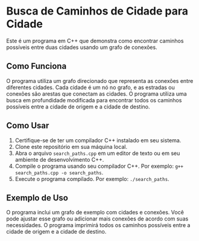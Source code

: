 # Busca de Caminhos de Cidade para Cidade

Este é um programa em C++ que demonstra como encontrar caminhos possíveis entre duas cidades usando um grafo de conexões.

## Como Funciona

O programa utiliza um grafo direcionado que representa as conexões entre diferentes cidades. Cada cidade é um nó no grafo, e as estradas ou conexões são arestas que conectam as cidades. O programa utiliza uma busca em profundidade modificada para encontrar todos os caminhos possíveis entre a cidade de origem e a cidade de destino.

## Como Usar

1. Certifique-se de ter um compilador C++ instalado em seu sistema.
2. Clone este repositório em sua máquina local.
3. Abra o arquivo `search_paths.cpp` em um editor de texto ou em seu ambiente de desenvolvimento C++.
4. Compile o programa usando seu compilador C++. Por exemplo: `g++ search_paths.cpp -o search_paths`.
5. Execute o programa compilado. Por exemplo: `./search_paths`.

## Exemplo de Uso

O programa inclui um grafo de exemplo com cidades e conexões. Você pode ajustar esse grafo ou adicionar mais conexões de acordo com suas necessidades. O programa imprimirá todos os caminhos possíveis entre a cidade de origem e a cidade de destino.
